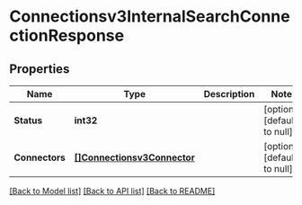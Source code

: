 # Connectionsv3InternalSearchConnectionResponse

## Properties
Name | Type | Description | Notes
------------ | ------------- | ------------- | -------------
**Status** | **int32** |  | [optional] [default to null]
**Connectors** | [**[]Connectionsv3Connector**](connectionsv3Connector.md) |  | [optional] [default to null]

[[Back to Model list]](../README.md#documentation-for-models) [[Back to API list]](../README.md#documentation-for-api-endpoints) [[Back to README]](../README.md)

